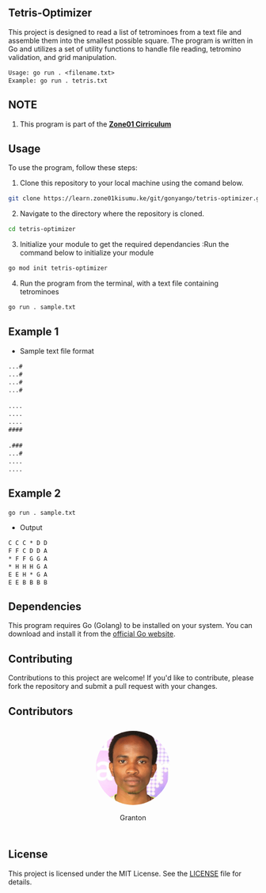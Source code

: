 ## Tetris-Optimizer
This project is designed to read a list of tetrominoes from a text file and assemble them into the smallest possible square. The program is written in Go and utilizes a set of utility functions to handle file reading, tetromino validation, and grid manipulation.
```
Usage: go run . <filename.txt>
Example: go run . tetris.txt

```
## NOTE
1. This program is part of the **[Zone01 Cirriculum](https://github.com/01-edu/public)**
## Usage
To use the program, follow these steps:
1. Clone this repository to your local machine using the comand below.
``` bash
git clone https://learn.zone01kisumu.ke/git/gonyango/tetris-optimizer.git
```

2. Navigate to the directory where the repository is cloned.
```bash
cd tetris-optimizer
```

3. Initialize your module to get the required dependancies :Run the command below to initialize your module
```bash
go mod init tetris-optimizer
```
4. Run the program from the terminal, with a text file containing tetrominoes
```bash
go run . sample.txt
```


## Example 1
- Sample text file format
```
...#
...#
...#
...#

....
....
....
####

.###
...#
....
....
```



## Example 2

```console
go run . sample.txt
```
- Output
```
C C C * D D 
F F C D D A 
* F F G G A 
* H H H G A 
E E H * G A 
E E B B B B 
```

## Dependencies
This program requires Go (Golang) to be installed on your system. You can download and install it from the [official Go website](https://golang.org/dl/).

## Contributing
Contributions to this project are welcome! If you'd like to contribute, please fork the repository and submit a pull request with your changes.

## Contributors
<body>
<div style="display: flex !important; justify-content: center !important;">
    <div style="margin: 10px;">
        <img src="images/gonyango.png" style="border-radius: 50% !important; width: 150px !important; height: 150px; !important" alt="Granton">
        <p style="text-align: center;">Granton</p>
    </div>
</div>
</body>


## License
This project is licensed under the MIT License. See the [LICENSE](LICENSE) file for details.



